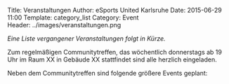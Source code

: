 Title: Veranstaltungen
Author: eSports United Karlsruhe
Date: 2015-06-29 11:00
Template: category_list
Category: Event  
Header: ../images/veranstaltungen.png  

*Eine Liste vergangener Veranstaltungen folgt in Kürze.*

Zum regelmäßigen Communitytreffen, das wöchentlich donnerstags ab 19 Uhr im Raum XX in Gebäude XX stattfindet sind alle herzlich eingeladen.

Neben dem Communitytreffen sind folgende größere Events geplant:
